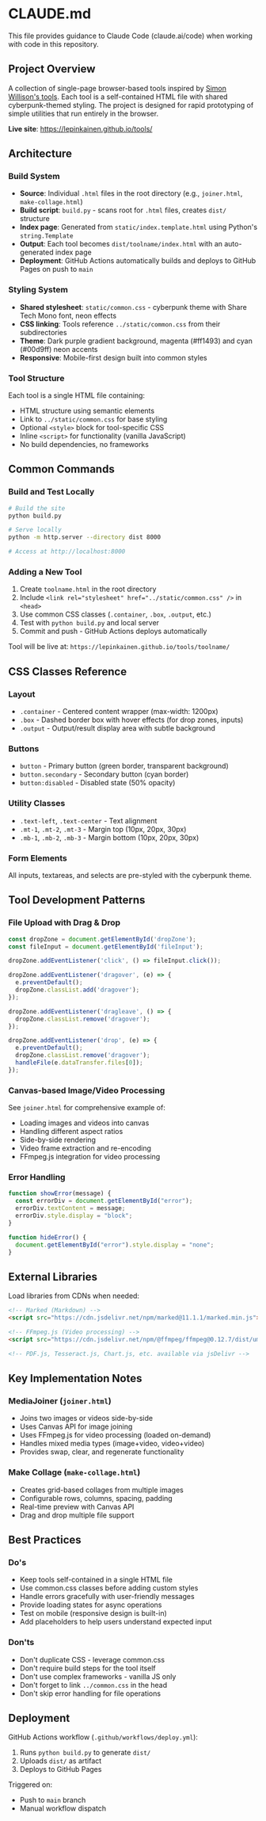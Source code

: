 # CLAUDE.md

This file provides guidance to Claude Code (claude.ai/code) when working with code in this repository.

## Project Overview

A collection of single-page browser-based tools inspired by [Simon Willison's tools](https://tools.simonwillison.net). Each tool is a self-contained HTML file with shared cyberpunk-themed styling. The project is designed for rapid prototyping of simple utilities that run entirely in the browser.

**Live site**: https://lepinkainen.github.io/tools/

## Architecture

### Build System
- **Source**: Individual `.html` files in the root directory (e.g., `joiner.html`, `make-collage.html`)
- **Build script**: `build.py` - scans root for `.html` files, creates `dist/` structure
- **Index page**: Generated from `static/index.template.html` using Python's `string.Template`
- **Output**: Each tool becomes `dist/toolname/index.html` with an auto-generated index page
- **Deployment**: GitHub Actions automatically builds and deploys to GitHub Pages on push to `main`

### Styling System
- **Shared stylesheet**: `static/common.css` - cyberpunk theme with Share Tech Mono font, neon effects
- **CSS linking**: Tools reference `../static/common.css` from their subdirectories
- **Theme**: Dark purple gradient background, magenta (#ff1493) and cyan (#00d9ff) neon accents
- **Responsive**: Mobile-first design built into common styles

### Tool Structure
Each tool is a single HTML file containing:
- HTML structure using semantic elements
- Link to `../static/common.css` for base styling
- Optional `<style>` block for tool-specific CSS
- Inline `<script>` for functionality (vanilla JavaScript)
- No build dependencies, no frameworks

## Common Commands

### Build and Test Locally
```bash
# Build the site
python build.py

# Serve locally
python -m http.server --directory dist 8000

# Access at http://localhost:8000
```

### Adding a New Tool
1. Create `toolname.html` in the root directory
2. Include `<link rel="stylesheet" href="../static/common.css" />` in `<head>`
3. Use common CSS classes (`.container`, `.box`, `.output`, etc.)
4. Test with `python build.py` and local server
5. Commit and push - GitHub Actions deploys automatically

Tool will be live at: `https://lepinkainen.github.io/tools/toolname/`

## CSS Classes Reference

### Layout
- `.container` - Centered content wrapper (max-width: 1200px)
- `.box` - Dashed border box with hover effects (for drop zones, inputs)
- `.output` - Output/result display area with subtle background

### Buttons
- `button` - Primary button (green border, transparent background)
- `button.secondary` - Secondary button (cyan border)
- `button:disabled` - Disabled state (50% opacity)

### Utility Classes
- `.text-left`, `.text-center` - Text alignment
- `.mt-1`, `.mt-2`, `.mt-3` - Margin top (10px, 20px, 30px)
- `.mb-1`, `.mb-2`, `.mb-3` - Margin bottom (10px, 20px, 30px)

### Form Elements
All inputs, textareas, and selects are pre-styled with the cyberpunk theme.

## Tool Development Patterns

### File Upload with Drag & Drop
```javascript
const dropZone = document.getElementById('dropZone');
const fileInput = document.getElementById('fileInput');

dropZone.addEventListener('click', () => fileInput.click());

dropZone.addEventListener('dragover', (e) => {
  e.preventDefault();
  dropZone.classList.add('dragover');
});

dropZone.addEventListener('dragleave', () => {
  dropZone.classList.remove('dragover');
});

dropZone.addEventListener('drop', (e) => {
  e.preventDefault();
  dropZone.classList.remove('dragover');
  handleFile(e.dataTransfer.files[0]);
});
```

### Canvas-based Image/Video Processing
See `joiner.html` for comprehensive example of:
- Loading images and videos into canvas
- Handling different aspect ratios
- Side-by-side rendering
- Video frame extraction and re-encoding
- FFmpeg.js integration for video processing

### Error Handling
```javascript
function showError(message) {
  const errorDiv = document.getElementById("error");
  errorDiv.textContent = message;
  errorDiv.style.display = "block";
}

function hideError() {
  document.getElementById("error").style.display = "none";
}
```

## External Libraries

Load libraries from CDNs when needed:

```html
<!-- Marked (Markdown) -->
<script src="https://cdn.jsdelivr.net/npm/marked@11.1.1/marked.min.js"></script>

<!-- FFmpeg.js (Video processing) -->
<script src="https://cdn.jsdelivr.net/npm/@ffmpeg/ffmpeg@0.12.7/dist/umd/ffmpeg.js"></script>

<!-- PDF.js, Tesseract.js, Chart.js, etc. available via jsDelivr -->
```

## Key Implementation Notes

### MediaJoiner (`joiner.html`)
- Joins two images or videos side-by-side
- Uses Canvas API for image joining
- Uses FFmpeg.js for video processing (loaded on-demand)
- Handles mixed media types (image+video, video+video)
- Provides swap, clear, and regenerate functionality

### Make Collage (`make-collage.html`)
- Creates grid-based collages from multiple images
- Configurable rows, columns, spacing, padding
- Real-time preview with Canvas API
- Drag and drop multiple file support

## Best Practices

### Do's
- Keep tools self-contained in a single HTML file
- Use common.css classes before adding custom styles
- Handle errors gracefully with user-friendly messages
- Provide loading states for async operations
- Test on mobile (responsive design is built-in)
- Add placeholders to help users understand expected input

### Don'ts
- Don't duplicate CSS - leverage common.css
- Don't require build steps for the tool itself
- Don't use complex frameworks - vanilla JS only
- Don't forget to link `../common.css` in the head
- Don't skip error handling for file operations

## Deployment

GitHub Actions workflow (`.github/workflows/deploy.yml`):
1. Runs `python build.py` to generate `dist/`
2. Uploads `dist/` as artifact
3. Deploys to GitHub Pages

Triggered on:
- Push to `main` branch
- Manual workflow dispatch
